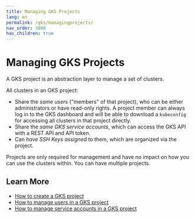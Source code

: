 ```yaml
---
title: Managing GKS Projects
lang: en
permalink: /gks/managingprojects/
nav_order: 3000
has_children: true
---
```

# Managing GKS Projects

A GKS project is an abstraction layer to manage a set of clusters.

All clusters in an GKS project:

* Share the *same users* ("members" of that project), who can be either
  administrators or have read-only rights. A project member can always log in to the
  GKS dashboard and will be able to download a `kubeconfig` for accessing all
  clusters in that project directly.
* Share the *same GKS service accounts*, which can access the GKS API
  with a REST API and API token.
* Can *have SSH Keys assigned* to them, which are organized via the project.

Projects are only required for management and have no impact
on how you can use the clusters within. You can have multiple projects.

## Learn More

* [How to create a GKS project](/gks/managingprojects/creatingaproject)
* [How to manage users in a GKS project](/gks/managingprojects/projectusermanagement)
* [How to manage service accounts in a GKS project](/gks/managingprojects/projectserviceaccounts/)
